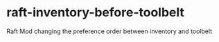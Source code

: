 # raft-inventory-before-toolbelt
Raft Mod changing the preference order between inventory and toolbelt
